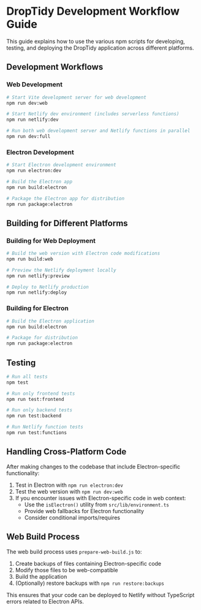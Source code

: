 # DropTidy Development Workflow Guide

This guide explains how to use the various npm scripts for developing, testing, and deploying the DropTidy application across different platforms.

## Development Workflows

### Web Development

```bash
# Start Vite development server for web development
npm run dev:web

# Start Netlify dev environment (includes serverless functions)
npm run netlify:dev

# Run both web development server and Netlify functions in parallel
npm run dev:full
```

### Electron Development

```bash
# Start Electron development environment
npm run electron:dev

# Build the Electron app
npm run build:electron

# Package the Electron app for distribution
npm run package:electron
```

## Building for Different Platforms

### Building for Web Deployment

```bash
# Build the web version with Electron code modifications
npm run build:web

# Preview the Netlify deployment locally
npm run netlify:preview

# Deploy to Netlify production
npm run netlify:deploy
```

### Building for Electron

```bash
# Build the Electron application
npm run build:electron

# Package for distribution
npm run package:electron
```

## Testing

```bash
# Run all tests
npm test

# Run only frontend tests
npm run test:frontend

# Run only backend tests
npm run test:backend

# Run Netlify function tests
npm run test:functions
```

## Handling Cross-Platform Code

After making changes to the codebase that include Electron-specific functionality:

1. Test in Electron with `npm run electron:dev`
2. Test the web version with `npm run dev:web`
3. If you encounter issues with Electron-specific code in web context:
   - Use the `isElectron()` utility from `src/lib/environment.ts`
   - Provide web fallbacks for Electron functionality
   - Consider conditional imports/requires

## Web Build Process

The web build process uses `prepare-web-build.js` to:

1. Create backups of files containing Electron-specific code
2. Modify those files to be web-compatible
3. Build the application
4. (Optionally) restore backups with `npm run restore:backups`

This ensures that your code can be deployed to Netlify without TypeScript errors related to Electron APIs.
